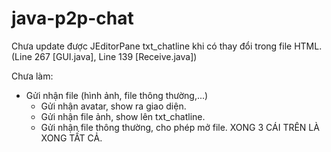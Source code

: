 # java-p2p-chat

Chưa update được JEditorPane txt_chatline khi có thay đổi trong file HTML. (Line 267 [GUI.java], Line 139 [Receive.java])

Chưa làm:
  + Gửi nhận file (hình ảnh, file thông thường,...)
    + Gửi nhận avatar, show ra giao diện.
    + Gửi nhận file ảnh, show lên txt_chatline.
    + Gửi nhận file thông thường, cho phép mở file.
XONG 3 CÁI TRÊN LÀ XONG TẤT CẢ.
  
